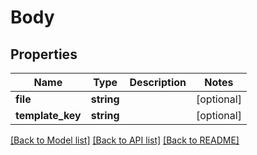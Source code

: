 # Body

## Properties
Name | Type | Description | Notes
------------ | ------------- | ------------- | -------------
**file** | **string** |  | [optional] 
**template_key** | **string** |  | [optional] 

[[Back to Model list]](../../README.md#documentation-for-models) [[Back to API list]](../../README.md#documentation-for-api-endpoints) [[Back to README]](../../README.md)

